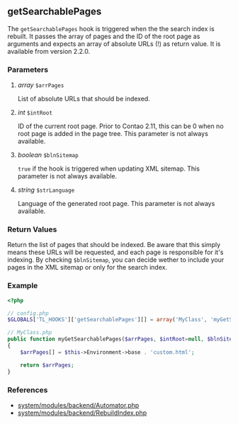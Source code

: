 getSearchablePages
------------------

The `getSearchablePages` hook is triggered when the the search index is rebuilt. It passes the array of pages and the ID of the root page as arguments and expects an array of absolute URLs (!) as return value. It is available from version 2.2.0.


### Parameters ###

1. *array* `$arrPages`

	List of absolute URLs that should be indexed.

2. *int* `$intRoot`

	ID of the current root page. Prior to Contao 2.11, this can be 0 when no root page is added in the page tree. This parameter is not always available.

3. *boolean* `$blnSitemap`

	`true` if the hook is triggered when updating XML sitemap. This parameter is not always available.

4. *string* `$strLanguage`

	Language of the generated root page. This parameter is not always available.


### Return Values ###

Return the list of pages that should be indexed. Be aware that this simply means these URLs will be requested, and each page is responsible for it's indexing. By checking `$blnSitemap`, you can decide wether to include your pages in the XML sitemap or only for the search index.


### Example ###

```php
<?php

// config.php
$GLOBALS['TL_HOOKS']['getSearchablePages'][] = array('MyClass', 'myGetSearchablePages');

// MyClass.php
public function myGetSearchablePages($arrPages, $intRoot=null, $blnSitemap=false, $strLanguage=null)
{
	$arrPages[] = $this->Environment->base . 'custom.html';

    return $arrPages;
}
```


### References ###

- [system/modules/backend/Automator.php](https://github.com/contao/core/blob/2.11.7/system/modules/backend/Automator.php#L119)
- [system/modules/backend/RebuildIndex.php](https://github.com/contao/core/blob/2.11.7/system/modules/backend/RebuildIndex.php#L82)
